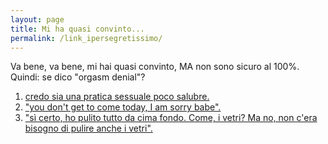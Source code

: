 ```yaml
---
layout: page
title: Mi ha quasi convinto...
permalink: /link_ipersegretissimo/
---
```


Va bene, va bene, mi hai quasi convinto, MA non sono sicuro al 100%. Quindi: se dico "orgasm denial"?
1. [credo sia una pratica sessuale poco salubre.](https://anddil.github.io/fail)
2. ["you don't get to come today, I am sorry babe".](https://anddil.github.io/MARTOOO)
3. ["sì certo, ho pulito tutto da cima fondo. Come, i vetri? Ma no, non c'era bisogno di pulire anche i vetri".](https://anddil.github.io/MARTOOO)
